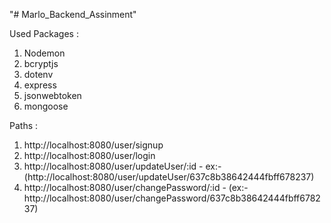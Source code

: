"# Marlo_Backend_Assinment" 


Used Packages :
1) Nodemon
2) bcryptjs
3) dotenv
4) express
5) jsonwebtoken
6) mongoose

Paths :
1) http://localhost:8080/user/signup
2) http://localhost:8080/user/login
3) http://localhost:8080/user/updateUser/:id     - ex:-(http://localhost:8080/user/updateUser/637c8b38642444fbff678237)
4) http://localhost:8080/user/changePassword/:id - (ex:-http://localhost:8080/user/changePassword/637c8b38642444fbff678237)
